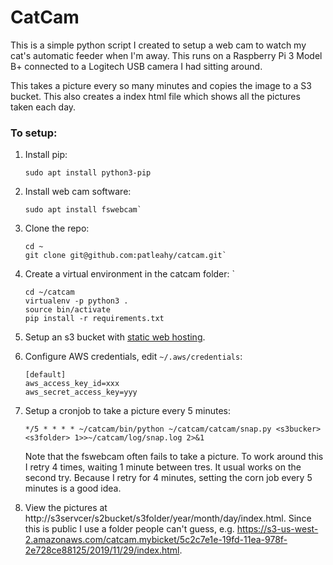 # CatCam

This is a simple python script I created to setup a web cam to watch my cat's automatic feeder when I'm away. This runs on a Raspberry Pi 3 Model B+ connected to a Logitech USB camera I had sitting around.

This takes a picture every so many minutes and copies the image to a S3 bucket. This also creates a index html file which shows all the pictures taken each day.

### To setup:

1. Install pip: 
    ```
    sudo apt install python3-pip
    ```
2. Install web cam software: 
    ```
    sudo apt install fswebcam`
    ```
3. Clone the repo:
    ```
    cd ~
    git clone git@github.com:patleahy/catcam.git`
    ```
4. Create a virtual environment in the catcam folder: `
    ```
    cd ~/catcam
    virtualenv -p python3 .
    source bin/activate
    pip install -r requirements.txt
    ```
5. Setup an s3 bucket with [static web hosting](https://docs.aws.amazon.com/AmazonS3/latest/dev/WebsiteHosting.html).

6. Configure AWS credentials, edit `~/.aws/credentials`:
    ```
    [default]
    aws_access_key_id=xxx
    aws_secret_access_key=yyy
    ```

7. Setup a cronjob to take a picture every 5 minutes:
    ```
    */5 * * * * ~/catcam/bin/python ~/catcam/catcam/snap.py <s3bucker> <s3folder> 1>>~/catcam/log/snap.log 2>&1
    ```
    Note that the fswebcam often fails to take a picture. To work around this I retry 4 times, waiting 1 minute between tres. It usual works on the second try. Because I retry for 4 minutes, setting the corn job every 5 minutes is a good idea.

8. View the pictures at http://s3servcer/s2bucket/s3folder/year/month/day/index.html. Since this is public I use a folder people can't guess, e.g. https://s3-us-west-2.amazonaws.com/catcam.mybicket/5c2c7e1e-19fd-11ea-978f-2e728ce88125/2019/11/29/index.html.
